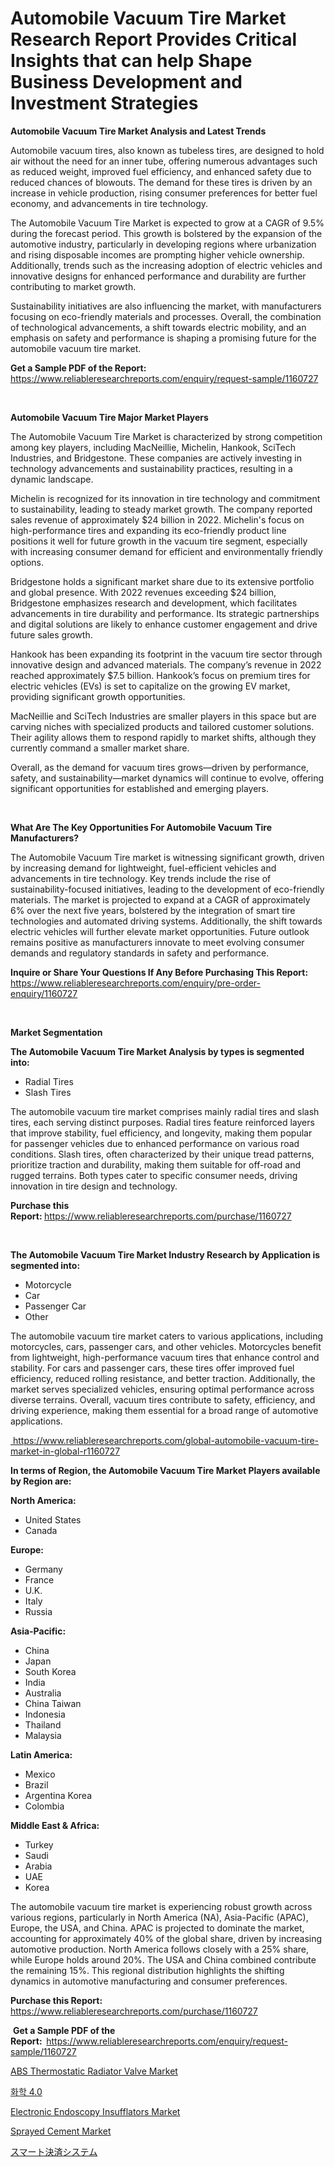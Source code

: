 <p><h1>Automobile Vacuum Tire Market Research Report Provides Critical Insights that can help Shape Business Development and Investment Strategies</h1></p><p><strong>Automobile Vacuum Tire Market Analysis and Latest Trends</strong></p>
<p><p>Automobile vacuum tires, also known as tubeless tires, are designed to hold air without the need for an inner tube, offering numerous advantages such as reduced weight, improved fuel efficiency, and enhanced safety due to reduced chances of blowouts. The demand for these tires is driven by an increase in vehicle production, rising consumer preferences for better fuel economy, and advancements in tire technology.</p><p>The Automobile Vacuum Tire Market is expected to grow at a CAGR of 9.5% during the forecast period. This growth is bolstered by the expansion of the automotive industry, particularly in developing regions where urbanization and rising disposable incomes are prompting higher vehicle ownership. Additionally, trends such as the increasing adoption of electric vehicles and innovative designs for enhanced performance and durability are further contributing to market growth. </p><p>Sustainability initiatives are also influencing the market, with manufacturers focusing on eco-friendly materials and processes. Overall, the combination of technological advancements, a shift towards electric mobility, and an emphasis on safety and performance is shaping a promising future for the automobile vacuum tire market.</p></p>
<p><strong>Get a Sample PDF of the Report:&nbsp;</strong> <a href="https://www.reliableresearchreports.com/enquiry/request-sample/1160727">https://www.reliableresearchreports.com/enquiry/request-sample/1160727</a></p>
<p>&nbsp;</p>
<p><strong>Automobile Vacuum Tire Major Market Players</strong></p>
<p><p>The Automobile Vacuum Tire Market is characterized by strong competition among key players, including MacNeillie, Michelin, Hankook, SciTech Industries, and Bridgestone. These companies are actively investing in technology advancements and sustainability practices, resulting in a dynamic landscape.</p><p>Michelin is recognized for its innovation in tire technology and commitment to sustainability, leading to steady market growth. The company reported sales revenue of approximately $24 billion in 2022. Michelin's focus on high-performance tires and expanding its eco-friendly product line positions it well for future growth in the vacuum tire segment, especially with increasing consumer demand for efficient and environmentally friendly options.</p><p>Bridgestone holds a significant market share due to its extensive portfolio and global presence. With 2022 revenues exceeding $24 billion, Bridgestone emphasizes research and development, which facilitates advancements in tire durability and performance. Its strategic partnerships and digital solutions are likely to enhance customer engagement and drive future sales growth.</p><p>Hankook has been expanding its footprint in the vacuum tire sector through innovative design and advanced materials. The company’s revenue in 2022 reached approximately $7.5 billion. Hankook’s focus on premium tires for electric vehicles (EVs) is set to capitalize on the growing EV market, providing significant growth opportunities.</p><p>MacNeillie and SciTech Industries are smaller players in this space but are carving niches with specialized products and tailored customer solutions. Their agility allows them to respond rapidly to market shifts, although they currently command a smaller market share.</p><p>Overall, as the demand for vacuum tires grows—driven by performance, safety, and sustainability—market dynamics will continue to evolve, offering significant opportunities for established and emerging players.</p></p>
<p>&nbsp;</p>
<p><strong>What Are The Key Opportunities For Automobile Vacuum Tire Manufacturers?</strong></p>
<p><p>The Automobile Vacuum Tire market is witnessing significant growth, driven by increasing demand for lightweight, fuel-efficient vehicles and advancements in tire technology. Key trends include the rise of sustainability-focused initiatives, leading to the development of eco-friendly materials. The market is projected to expand at a CAGR of approximately 6% over the next five years, bolstered by the integration of smart tire technologies and automated driving systems. Additionally, the shift towards electric vehicles will further elevate market opportunities. Future outlook remains positive as manufacturers innovate to meet evolving consumer demands and regulatory standards in safety and performance.</p></p>
<p><strong>Inquire or Share Your Questions If Any Before Purchasing This Report:</strong> <a href="https://www.reliableresearchreports.com/enquiry/pre-order-enquiry/1160727">https://www.reliableresearchreports.com/enquiry/pre-order-enquiry/1160727</a></p>
<p>&nbsp;</p>
<p><strong>Market Segmentation</strong></p>
<p><strong>The Automobile Vacuum Tire Market Analysis by types is segmented into:</strong></p>
<p><ul><li>Radial Tires</li><li>Slash Tires</li></ul></p>
<p><p>The automobile vacuum tire market comprises mainly radial tires and slash tires, each serving distinct purposes. Radial tires feature reinforced layers that improve stability, fuel efficiency, and longevity, making them popular for passenger vehicles due to enhanced performance on various road conditions. Slash tires, often characterized by their unique tread patterns, prioritize traction and durability, making them suitable for off-road and rugged terrains. Both types cater to specific consumer needs, driving innovation in tire design and technology.</p></p>
<p><strong>Purchase this Report:&nbsp;</strong><a href="https://www.reliableresearchreports.com/purchase/1160727">https://www.reliableresearchreports.com/purchase/1160727</a></p>
<p>&nbsp;</p>
<p><strong>The Automobile Vacuum Tire Market Industry Research by Application is segmented into:</strong></p>
<p><ul><li>Motorcycle</li><li>Car</li><li>Passenger Car</li><li>Other</li></ul></p>
<p><p>The automobile vacuum tire market caters to various applications, including motorcycles, cars, passenger cars, and other vehicles. Motorcycles benefit from lightweight, high-performance vacuum tires that enhance control and stability. For cars and passenger cars, these tires offer improved fuel efficiency, reduced rolling resistance, and better traction. Additionally, the market serves specialized vehicles, ensuring optimal performance across diverse terrains. Overall, vacuum tires contribute to safety, efficiency, and driving experience, making them essential for a broad range of automotive applications.</p></p>
<p><a href="https://www.reliableresearchreports.com/global-automobile-vacuum-tire-market-in-global-r1160727">&nbsp;https://www.reliableresearchreports.com/global-automobile-vacuum-tire-market-in-global-r1160727</a></p>
<p><strong>In terms of Region, the Automobile Vacuum Tire Market Players available by Region are:</strong></p>
<p>
    <p> <strong> North America: </strong>
        <ul>
            <li>United States</li>
            <li>Canada</li>
        </ul>
        </p> 
    <p> <strong> Europe: </strong>
        <ul>
            <li>Germany</li>
            <li>France</li>
            <li>U.K.</li>
            <li>Italy</li>
            <li>Russia</li>
        </ul>
        </p> 
    <p> <strong> Asia-Pacific: </strong>
        <ul>
            <li>China</li>
            <li>Japan</li>
            <li>South Korea</li>
            <li>India</li>
            <li>Australia</li>
            <li>China Taiwan</li>
            <li>Indonesia</li>
            <li>Thailand</li>
            <li>Malaysia</li>
        </ul>
        </p> 
    <p> <strong> Latin America: </strong>
        <ul>
            <li>Mexico</li>
            <li>Brazil</li>
            <li>Argentina Korea</li>
            <li>Colombia</li>
        </ul>
        </p> 
    <p> <strong> Middle East & Africa: </strong>
        <ul>
            <li>Turkey</li>
            <li>Saudi</li>
            <li>Arabia</li>
            <li>UAE</li>
            <li>Korea</li>
        </ul>
    </p>
    </p>
<p><p>The automobile vacuum tire market is experiencing robust growth across various regions, particularly in North America (NA), Asia-Pacific (APAC), Europe, the USA, and China. APAC is projected to dominate the market, accounting for approximately 40% of the global share, driven by increasing automotive production. North America follows closely with a 25% share, while Europe holds around 20%. The USA and China combined contribute the remaining 15%. This regional distribution highlights the shifting dynamics in automotive manufacturing and consumer preferences.</p></p>
<p><strong>Purchase this Report: </strong><a href="https://www.reliableresearchreports.com/purchase/1160727">https://www.reliableresearchreports.com/purchase/1160727</a></p>
<p>&nbsp;<strong>Get a Sample PDF of the Report:&nbsp;&nbsp;</strong><a href="https://www.reliableresearchreports.com/enquiry/request-sample/1160727">https://www.reliableresearchreports.com/enquiry/request-sample/1160727</a></p>
<p><strong></strong></p>
<p><p><a href="https://github.com/AshikRahman665/Market-Research-Report-List-1/blob/main/abs-thermostatic-radiator-valve-market.md">ABS Thermostatic Radiator Valve Market</a></p><p><a href="https://medium.com/@fosterfahey91/%EC%84%B8%EA%B3%84-chemistry-4-0-5a1ef9e74d38">화학 4.0</a></p><p><a href="https://github.com/AfsanaMia652/Market-Research-Report-List-1/blob/main/electronic-endoscopy-insufflators-market.md">Electronic Endoscopy Insufflators Market</a></p><p><a href="https://issuu.com/reportprime-2/docs/sprayed-cement-market-size-2030.ppt_6ac25a2014ceaa">Sprayed Cement Market</a></p><p><a href="https://medium.com/@skylarreilly36/%E3%82%B9%E3%83%9E%E3%83%BC%E3%83%88%E3%83%9A%E3%82%A4%E3%83%A1%E3%83%B3%E3%83%88%E3%82%B7%E3%82%B9%E3%83%86%E3%83%A0%E5%B8%82%E5%A0%B4%E3%81%AE%E9%80%B2%E5%8C%96-%E3%82%B0%E3%83%AD%E3%83%BC%E3%83%90%E3%83%AB%E3%83%88%E3%83%AC%E3%83%B3%E3%83%89%E3%81%A8%E5%9C%B0%E5%9F%9F%E3%81%AE%E3%83%80%E3%82%A4%E3%83%8A%E3%83%9F%E3%82%AF%E3%82%B9-2024-2031-6149c0fdf13d">スマート決済システム</a></p></p>